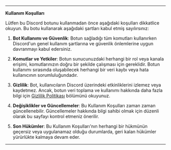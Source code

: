 
---

**Kullanım Koşulları**

Lütfen bu Discord botunu kullanmadan önce aşağıdaki koşulları dikkatlice okuyun. Bu botu kullanarak aşağıdaki şartları kabul etmiş sayılırsınız:

1. **Bot Kullanımı ve Güvenlik**: Botun sağladığı tüm komutları kullanırken Discord'un genel kullanım şartlarına ve güvenlik önlemlerine uygun davranmayı kabul edersiniz.

2. **Komutlar ve Yetkiler**: Botun sunucunuzdaki herhangi bir rol veya kanala erişimi, komutlarınızın doğru bir şekilde çalışması için gereklidir. Botun kullanımı sırasında oluşabilecek herhangi bir veri kaybı veya hata kullanıcının sorumluluğundadır.

3. **Gizlilik**: Bot, kullanıcıların Discord üzerindeki etkinliklerini izlemez veya kaydetmez. Ancak, botun veri toplama ve kullanımı hakkında daha fazla bilgi için [Gizlilik Politikası](https://github.com/XRongo/X-Bot/main/privacy-policy.md) bölümünü okuyunuz.

4. **Değişiklikler ve Güncellemeler**: Bu Kullanım Koşulları zaman zaman güncellenebilir. Güncellemeler hakkında bilgi sahibi olmak için düzenli olarak bu sayfayı kontrol etmeniz önerilir.

5. **Son Hükümler**: Bu Kullanım Koşulları'nın herhangi bir hükmünün geçersiz veya uygulanamaz olduğu durumlarda, geri kalan hükümler yürürlükte kalmaya devam eder.

---
